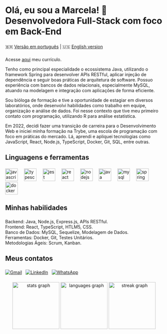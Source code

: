 <h1 align="left">Olá, eu sou a Marcela! 👋 Desenvolvedora Full-Stack com foco em Back-End</h1>

###

🇧🇷 [Versão em português](README.md) | 🇺🇸 [English version](README_EN.md)

###

Acesse [aqui](https://drive.google.com/file/d/1Cwyy02lNR49-fAUJZdFB4Y5HB1-yNE0L/view?usp=sharing) meu currículo.

Tenho como principal especialidade o ecossistema Java, utilizando o framework Spring para desenvolver APIs RESTful, aplicar injeção de dependência e seguir boas práticas de arquitetura de software. Possuo experiência com bancos de dados relacionais, especialmente MySQL, atuando na modelagem e integração com aplicações de forma eficiente.

Sou bióloga de formação e tive a oportunidade de estagiar em diversos laboratórios, onde desenvolvi habilidades como trabalho em equipe, organização e análise de dados. Foi nesse contexto que tive meu primeiro contato com programação, utilizando R para análise estatística.

Em 2022, decidi fazer uma transição de carreira para o Desenvolvimento Web e iniciei minha formação na Trybe, uma escola de programação com foco em práticas do mercado. Lá, aprendi e apliquei tecnologias como JavaScript, React, Node.js, TypeScript, Docker, Git, SQL, entre outras.

###

<h2 align="left">Linguagens e ferramentas</h2>

###

<div align="left">
  <img src="https://cdn.jsdelivr.net/gh/devicons/devicon/icons/javascript/javascript-original.svg" height="40" alt="javascript logo"  />
  <img width="12" />
  <img src="https://cdn.jsdelivr.net/gh/devicons/devicon/icons/typescript/typescript-original.svg" height="40" alt="typescript logo"  />
  <img width="12" />
  <img src="https://cdn.jsdelivr.net/gh/devicons/devicon/icons/jest/jest-plain.svg" height="40" alt="jest logo"  />
  <img width="12" />
  <img src="https://cdn.jsdelivr.net/gh/devicons/devicon/icons/react/react-original.svg" height="40" alt="react logo"  />
  <img width="12" />
  <img src="https://cdn.jsdelivr.net/gh/devicons/devicon/icons/nodejs/nodejs-original.svg" height="40" alt="nodejs logo"  />
  <img width="12" />
  <img src="https://cdn.jsdelivr.net/gh/devicons/devicon/icons/java/java-original.svg" height="40" alt="java logo"  />
  <img width="12" />
  <img src="https://cdn.jsdelivr.net/gh/devicons/devicon/icons/mysql/mysql-original.svg" height="40" alt="mysql logo"  />
  <img width="12" />
  <img src="https://cdn.jsdelivr.net/gh/devicons/devicon/icons/spring/spring-original.svg" height="40" alt="spring logo"  />
  <img width="12" />
  <img src="https://cdn.jsdelivr.net/gh/devicons/devicon/icons/docker/docker-original.svg" height="40" alt="docker logo"  />
</div>

###

<h2 align="left">Minhas habilidades</h2>

###

<p align="left">Backend: Java, Node.js, Express.js, APIs RESTful.<br>Frontend: React, TypeScript, HTLM5, CSS.<br>Banco de Dados: MySQL, Sequelize, Modelagem de Dados.<br>Ferramentas: Docker, Git, Testes Unitários.<br>Metodologias Ágeis: Scrum, Kanban.</p>

###

<h2 align="left">Meus contatos</h2>

###

[![Gmail](https://raw.githubusercontent.com/maurodesouza/profile-readme-generator/master/src/assets/icons/social/gmail/default.svg)](mailto:marcela.adriany@gmail.com)&nbsp;&nbsp;
[![LinkedIn](https://raw.githubusercontent.com/maurodesouza/profile-readme-generator/master/src/assets/icons/social/linkedin/default.svg)](https://www.linkedin.com/in/marcelaadriany/)&nbsp;&nbsp;
[![WhatsApp](https://raw.githubusercontent.com/maurodesouza/profile-readme-generator/master/src/assets/icons/social/whatsapp/default.svg)](https://wa.me/5521964029152)
###


<div align="center">
  <img src="https://github-readme-stats.vercel.app/api?username=marcelaadriany&hide_title=false&hide_rank=false&show_icons=true&include_all_commits=true&count_private=true&disable_animations=false&theme=dracula&locale=en&hide_border=false&order=1" height="150" alt="stats graph"  />
  <img src="https://github-readme-stats.vercel.app/api/top-langs?username=marcelaadriany&locale=en&hide_title=false&layout=compact&card_width=320&langs_count=5&theme=dracula&hide_border=false&order=2" height="150" alt="languages graph"  />
  <img src="https://streak-stats.demolab.com?user=marcelaadriany&locale=en&mode=daily&theme=dracula&hide_border=false&border_radius=5&order=3" height="150" alt="streak graph"  />
</div>
